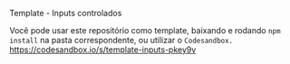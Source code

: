 Template - Inputs controlados


Você pode usar este repositório como template, baixando e rodando `npm install` na pasta correspondente, ou utilizar o `Codesandbox.`
https://codesandbox.io/s/template-inputs-pkey9v
